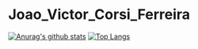 # Joao_Victor_Corsi_Ferreira
[![Anurag's github stats](https://github-readme-stats.vercel.app/api?username=jvccorsi&theme=radical)](https://github.com/anuraghazra/github-readme-stats)
[![Top Langs](https://github-readme-stats.vercel.app/api/top-langs/?username=jvccorsi)](https://github.com/anuraghazra/github-readme-stats)
